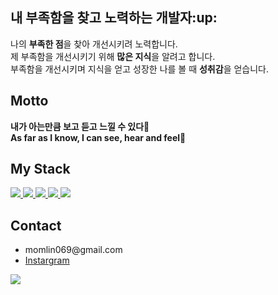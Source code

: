 <h2>내 부족함을 찾고 노력하는 개발자:up:</h2>
   <p>
       나의 <b>부족한 점</b>을 찾아 개선시키려 노력합니다.<br>
       제 부족함을 개선시키기 위해 <b>많은 지식</b>을 알려고 합니다.<br>
       부족함을 개선시키며 지식을 얻고 성장한 나를 볼 때 <b>성취감</b>을 얻습니다.
   </p>
   
<h2>Motto</h2>
   
   <b>내가 아는만큼 보고 듣고 느낄 수 있다:brain:</b><br>
   <b>As far as I know, I can see, hear and feel:book:</b> 
      

<h2>My Stack</h2>
   <div dislay:flex>
      <a href="https://namu.wiki/w/C%EC%96%B8%EC%96%B4">
         <img src="https://img.shields.io/badge/C-A8B9CC?style=for-the-badge&logo=c&logoColor=white">
      </a>
      <a href="https://developer.mozilla.org/ko/docs/Learn/HTML/Introduction_to_HTML/Getting_started">
         <img src="https://img.shields.io/badge/html5-E34F26?style=for-the-badge&logo=html5&logoColor=white">    
      </a>
      <a href="https://developer.mozilla.org/ko/docs/Learn/Getting_started_with_the_web/CSS_basics">
         <img src="https://img.shields.io/badge/css-1572B6?style=for-the-badge&logo=css3&logoColor=white">
      </a>
      <a href="https://developer.mozilla.org/ko/docs/Learn/JavaScript/First_steps/What_is_JavaScript">
         <img src="https://img.shields.io/badge/javascript-F7DF1E?style=for-the-badge&logo=javascript&logoColor=black">
      </a>
      <a href="https://developer.mozilla.org/ko/docs/Learn/JavaScript/First_steps/What_is_JavaScript">
         <img src="https://img.shields.io/badge/React-61DAFB?style=for-the-badge&logo=React&logoColor=white"><br>
      </a>
   </div>
   
<h2>Contact</h2>
<ul>
 <li>momlin069@gmail.com</li>
   <a href="https://www.instagram.com/leewr_06/">
      <li>Instargram</li>
   </a>
</ul> 
<a href="https://hits.seeyoufarm.com"><img src="https://hits.seeyoufarm.com/api/count/incr/badge.svg?url=https%3A%2F%2Fgithub.com%2Flikegitman&count_bg=%2379C83D&title_bg=%23555555&icon=&icon_color=%23E7E7E7&title=hits&edge_flat=false"/></a>
